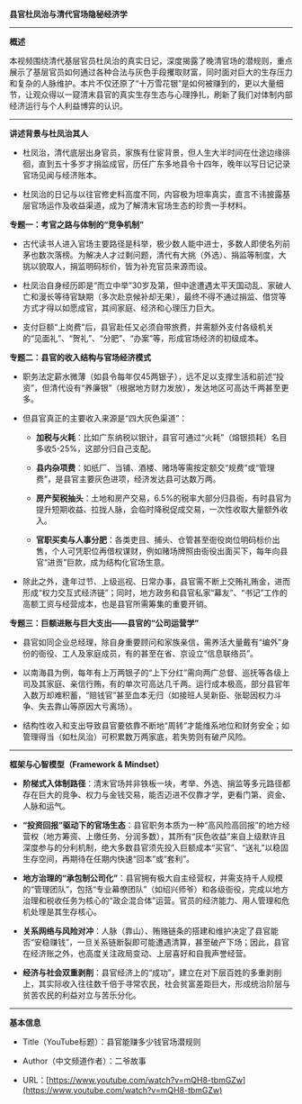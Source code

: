**县官杜凤治与清代官场隐秘经济学**

---

**概述**

本视频围绕清代基层官员杜凤治的真实日记，深度揭露了晚清官场的潜规则，重点展示了基层官员如何通过各种合法与灰色手段攫取财富，同时面对巨大的生存压力和复杂的人脉维护。本片不仅还原了“十万雪花银”是如何被赚到的，更以大量细节，让观众得以一窥清末县官的真实生存生态与心理挣扎，刷新了我们对体制内部经济运行与个人利益博弈的认识。

---

**讲述背景与杜凤治其人**

- 杜凤治，清代底层出身官员，家族有仕宦背景，但人生大半时间在仕途边缘徘徊，直到五十多岁才捐监成官，历任广东多地县令十四年，晚年以写日记记录官场见闻与经济账本。
    
- 杜凤治的日记与以往官修史料高度不同，内容极为坦率真实，直言不讳披露基层官场运作及收益渠道，成为了解清末官场生态的珍贵一手材料。
    

**专题一：考官之路与体制的“竞争机制”**

- 古代读书人进入官场主要路径是科举，极少数人能中进士，多数人即使名列前茅也数次落榜。为解决人才过剩问题，清代有大挑（外选）、捐监等制度，大挑以貌取人，捐监明码标价，皆为补充官员来源而设。
    
- 杜凤治自身经历即是“而立中举”30岁及第，但中途遭遇太平天国动乱、家破人亡和漫长等待官缺期（多次赴京候补却无果），最终不得不通过捐监、借贷等方式才得以如愿成官，其间家庭、经济和心理压力巨大。
    
- 支付巨额“上岗费”后，县官赴任又必须自带旅费，并需额外支付各级机关的“见面礼”、“贺礼”、“分肥”、“办案”等，形成官场经济的初级成本。
    

**专题二：县官的收入结构与官场经济模式**

- 职务法定薪水微薄（如县令每年仅45两银子），远不足以支撑生活和前述“投资”，但清代设有“养廉银”（根据地方财力发放），发达地区可高达千两甚至更多。
    
- 但县官真正的主要收入来源是“四大灰色渠道”：
    
    - **加税与火耗**：比如广东纳税以银计，县官可通过“火耗”（熔银损耗）名目多收5-25%，这部分归自己支配。
        
    - **县内杂项费**：如纸厂、当铺、酒楼、赌场等需按定额交“规费”或“管理费”，是县官主要灰色进项，经济发达县可达数万两。
        
    - **房产契税抽头**：土地和房产交易，6.5%的税率大部分归县衙，有时县官为提升短期收益、拉拢人脉，会临时降税促成交易，一次性收取大量额外收入。
        
    - **官职买卖与人事分肥**：各类吏目、捕头、仓管甚至衙役岗位明码标价出售，个人可凭职位再借权谋财，例如赌场牌照由衙役出面买下，每年向县官“进贡”巨款，成为结构化官场生意。
        
- 除此之外，逢年过节、上级巡视、日常办事，县官需不断上交贿礼贿金，进而形成“权力交互式经济链”；同时，地方政务和县官私家“幕友”、“书记”工作的高额工资与经营成本，也是县官所需筹集的重要开销。
    

**专题三：巨额进账与巨大支出——县官的“公司运营学”**

- 县官如同企业总经理，除自身重要顾问和家族亲信，需养活大量戴有“编外”身份的衙役、工人及家庭成员，有的甚至在省、京设立“信息联络员”。
    
- 以南海县为例，每年有上万两银子的“上下分红”需向两广总督、巡抚等各级上司及其家庭、亲信行贿，有的单次可高达几千两。运行成本极高，部分县官年入数万却难积蓄，“赔钱官”甚至血本无归（如接班人吴新臣、张聪因权力斗争、失去靠山等原因大亏离场）。
    
- 结构性收入和支出导致县官要依靠不断地“周转”才能维系地位和财务安全；如管理得当（如杜凤治）可积累数万两家底，若失势则有破产风险。
    

---

**框架与心智模型（Framework & Mindset）**

- **阶梯式入体制路径**：清末官场并非铁板一块，考举、外选、捐监等多元路径都存在巨大的竞争、权力与金钱交易，能否迈进不仅靠才学，更看门第、资金、人脉和运气。
    
- **“投资回报”驱动下的官场生态**：县官职务本质为一种“高风险高回报”的地方经营权（地方筹资、上缴任务、分润多数），其所有“灰色收益”来自上级默许且深度参与的分利机制，绝大多数县官须先投入巨额成本“买官”、“送礼”以稳固生存空间，再期待在任期内快速“回本”或“套利”。
    
- **地方治理的“承包制公司化”**：县官拥有极大自主经营权，并需支持千人规模的“管理团队”，包括“专业幕僚团队”（如绍兴师爷）和各级衙役，完成以地方治理和税收任务为核心的“政企混合体”运营。官员的经济能力、用人管理和危机处理是其生存核心。
    
- **关系网络与风险对冲**：人脉（靠山）、贿赂链条的搭建和维护决定了县官能否“安稳赚钱”，一旦关系链断裂即可能遭遇清算，甚至破产下场；因此，县官在经济账之外，也高度关注政局变动、上层喜好和自我声誉经营。
    
- **经济与社会双重剥削**：县官经济上的“成功”，建立在对下层百姓的多重剥削上，其实际收入往往数千倍于寻常农民，社会贫富差距巨大，形成统治阶层与贫苦农民的利益对立与苦乐分化。
    

---

**基本信息**

- Title（YouTube标题）：县官能赚多少钱官场潜规则
    
- Author（中文频道作者）：二爷故事
    
- URL：[https://www.youtube.com/watch?v=mQH8-tbmGZw](https://www.youtube.com/watch?v=mQH8-tbmGZw)
    